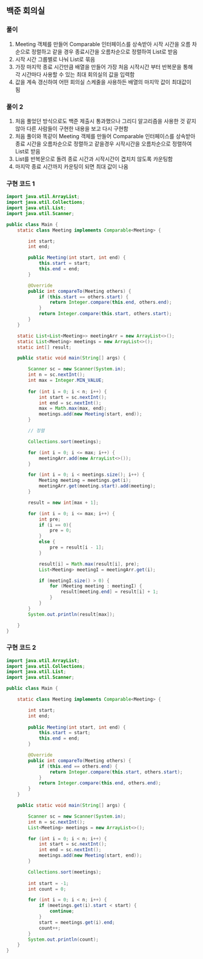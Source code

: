 ## 백준 회의실

### 풀이 
1. Meeting 객체를 만들어 Comparable 인터페이스를 상속받아 시작 시간을 오름 차순으로 정렬하고 같을 경우 종료시간을 오름차순으로 정렬하여 List로 받음
2. 시작 시간 그룹별로 나눠 List로 묶음
3. 가장 마지막 종료 시간만큼 배열을 만들어 가장 처음 시작시간 부터 반복문을 통해 각 시간마다 사용할 수 있는 최대 회의실의 값을 입력함
4. 값을 계속 갱신하여 어떤 회의실 스케줄을 사용하든 배열의 마지막 값이 최대값이 됨

### 풀이 2
1. 처음 풀었던 방식으로도 백준 제출시 통과했으나 그리디 알고리즘을 사용한 것 같지 않아 다른 사람들이 구현한 내용을 보고 다시 구현함
2. 처음 풀이와 똑같이 Meeting 객체를 만들어 Comparable 인터페이스를 상속받아 종료 시간을 오름차순으로 정렬하고 같을경우 시작시간을 오름차순으로 정렬하여 List로 받음
3. List를 반복문으로 돌려 종료 시간과 시작시간이 겹치치 않도록 카운팅함
4. 마지막 종료 시간까지 카운팅이 되면 최대 값이 나옴


### 구현 코드 1
```java
import java.util.ArrayList;
import java.util.Collections;
import java.util.List;
import java.util.Scanner;

public class Main {
	static class Meeting implements Comparable<Meeting> {

		int start;
		int end;

		public Meeting(int start, int end) {
			this.start = start;
			this.end = end;
		}

		@Override
		public int compareTo(Meeting others) {
			if (this.start == others.start) {
				return Integer.compare(this.end, others.end);
			}
			return Integer.compare(this.start, others.start);
		}
	}

	static List<List<Meeting>> meetingArr = new ArrayList<>();
	static List<Meeting> meetings = new ArrayList<>();
	static int[] result;

	public static void main(String[] args) {

		Scanner sc = new Scanner(System.in);
		int n = sc.nextInt();
		int max = Integer.MIN_VALUE;
		
		for (int i = 0; i < n; i++) {
			int start = sc.nextInt();
			int end = sc.nextInt();
			max = Math.max(max, end);
			meetings.add(new Meeting(start, end));
		}

		// 정렬

		Collections.sort(meetings);

		for (int i = 0; i <= max; i++) {
			meetingArr.add(new ArrayList<>());
		}

		for (int i = 0; i < meetings.size(); i++) {
			Meeting meeting = meetings.get(i);
			meetingArr.get(meeting.start).add(meeting);
		}

		result = new int[max + 1];

		for (int i = 0; i <= max; i++) {
			int pre;
			if (i == 0){
				pre = 0;
			} 
			else {
				pre = result[i - 1];
			}

			result[i] = Math.max(result[i], pre);
			List<Meeting> meetingI = meetingArr.get(i);

			if (meetingI.size() > 0) {
				for (Meeting meeting : meetingI) {
					result[meeting.end] = result[i] + 1;
				}
			}
		}
		System.out.println(result[max]);

	}
}
```

### 구현 코드 2
```java
import java.util.ArrayList;
import java.util.Collections;
import java.util.List;
import java.util.Scanner;

public class Main {

	static class Meeting implements Comparable<Meeting> {

		int start;
		int end;
		
		public Meeting(int start, int end) {
			this.start = start;
			this.end = end;
		}

		@Override
		public int compareTo(Meeting others) {
			if (this.end == others.end) {
				return Integer.compare(this.start, others.start);
			}
			return Integer.compare(this.end, others.end);
		}
	}

	public static void main(String[] args) {

		Scanner sc = new Scanner(System.in);
		int n = sc.nextInt();
		List<Meeting> meetings = new ArrayList<>();

		for (int i = 0; i < n; i++) {
			int start = sc.nextInt();
			int end = sc.nextInt();
			meetings.add(new Meeting(start, end));
		}

		Collections.sort(meetings);
		
		int start = -1;
		int count = 0;

		for (int i = 0; i < n; i++) {
			if (meetings.get(i).start < start) {
				continue;
			}
			start = meetings.get(i).end;
			count++;
		}
		System.out.println(count);
	}
}
```
